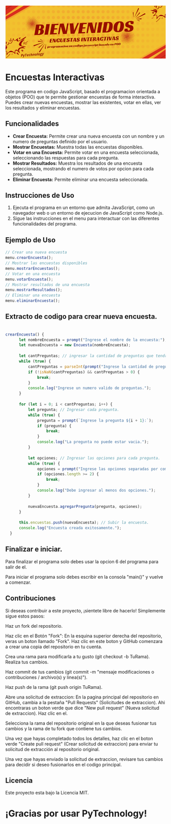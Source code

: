 ![banner](banner.png)

# Encuestas Interactivas

Este programa en codigo JavaScript, basado el programacion orientada a objetos (POO) que te permite gestionar encuestas de forma interactiva. Puedes crear nuevas encuestas, mostrar las existentes, votar en ellas, ver los resultados y eliminar encuestas.

## Funcionalidades

- **Crear Encuesta:** Permite crear una nueva encuesta con un nombre y un numero de preguntas definido por el usuario.
- **Mostrar Encuestas:** Muestra todas las encuestas disponibles.
- **Votar en una Encuesta:** Permite votar en una encuesta seleccionada, seleccionando las respuestas para cada pregunta.
- **Mostrar Resultados:** Muestra los resultados de una encuesta seleccionada, mostrando el numero de votos por opcion para cada pregunta.
- **Eliminar Encuesta:** Permite eliminar una encuesta seleccionada.

## Instrucciones de Uso

1. Ejecuta el programa en un entorno que admita JavaScript, como un navegador web o un entorno de ejecucion de JavaScript como Node.js.
2. Sigue las instrucciones en el menu para interactuar con las diferentes funcionalidades del programa.

## Ejemplo de Uso

```javascript
// Crear una nueva encuesta
menu.crearEncuesta();
// Mostrar las encuestas disponibles
menu.mostrarEncuestas();
// Votar en una encuesta
menu.votarEncuesta();
// Mostrar resultados de una encuesta
menu.mostrarResultados();
// Eliminar una encuesta
menu.eliminarEncuesta();
```
## Extracto de codigo para crear nueva encuesta.

```JavaScript

crearEncuesta() {
      let nombreEncuesta = prompt("Ingrese el nombre de la encuesta:");
      let nuevaEncuesta = new Encuesta(nombreEncuesta);

      let cantPreguntas; // ingresar la cantidad de preguntas que tendra tu encuesta.
      while (true) {
          cantPreguntas = parseInt(prompt("Ingrese la cantidad de preguntas para la nueva encuesta:"));
          if (!isNaN(cantPreguntas) && cantPreguntas > 0) {
              break;
          }
          console.log("Ingrese un numero valido de preguntas.");
      }

      for (let i = 0; i < cantPreguntas; i++) {
          let pregunta; // Ingresar cada pregunta.
          while (true) {
              pregunta = prompt(`Ingrese la pregunta ${i + 1}:`);
              if (pregunta) {
                  break;
              }
              console.log("La pregunta no puede estar vacia.");
          }

          let opciones; // Ingresar las opciones para cada pregunta.
          while (true) {
              opciones = prompt("Ingrese las opciones separadas por comas:").split(",");
              if (opciones.length >= 2) {
                  break;
              }
              console.log("Debe ingresar al menos dos opciones.");
          }

          nuevaEncuesta.agregarPregunta(pregunta, opciones);
      }

      this.encuestas.push(nuevaEncuesta); // Subir la encuesta.
      console.log("Encuesta creada exitosamente.");
  }
```

## Finalizar e iniciar.

Para finalizar el programa solo debes usar la opcion 6 del programa para salir de el.

Para iniciar el programa solo debes escribir en la consola "main()" y vuelve a comenzar.

## Contribuciones

Si deseas contribuir a este proyecto, ¡sientete libre de hacerlo! Simplemente sigue estos pasos:

Haz un fork del repositorio.

Haz clic en el Botón "Fork": En la esquina superior derecha del repositorio, veras un boton llamado "Fork". Haz clic en este boton y GitHub comenzara a crear una copia del repositorio en tu cuenta.

Crea una rama para modificarla a tu gusto (git checkout -b TuRama).
Realiza tus cambios.

Haz commit de tus cambios (git commit -m "mensaje modificaciones o contribuciones / archivo(s) y linea(s)").

Haz push de la rama (git push origin TuRama).

Abre una solicitud de extraccion: En la pagina principal del repositorio en GitHub, cambia a la pestaña "Pull Requests" (Solicitudes de extraccion). Ahi encontraras un boton verde que dice "New pull request" (Nueva solicitud de extraccion). Haz clic en el.

Selecciona la rama del repositorio original en la que deseas fusionar tus cambios y la rama de tu fork que contiene tus cambios.

Una vez que hayas completado todos los detalles, haz clic en el boton verde "Create pull request" (Crear solicitud de extraccion) para enviar tu solicitud de extracción al repositorio original.

Una vez que hayas enviado la solicitud de extraccion, revisare tus cambios para decidir si deseo fusionarlos en el codigo principal.

## Licencia

Este proyecto esta bajo la Licencia MIT.

# ¡Gracias por usar PyTechnology!